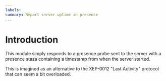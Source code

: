 ```yaml
---
labels:
summary: Report server uptime in presence
...
```


Introduction
============

This module simply responds to a presence probe sent to the server with
a presence staza containing a timestamp from when the server started.

This is imagined as an alternative to the XEP-0012 "Last Activity"
protocol that can seem a bit overloaded.
